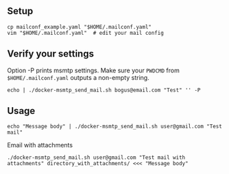 ## Setup
```
cp mailconf_example.yaml "$HOME/.mailconf.yaml"
vim "$HOME/.mailconf.yaml"  # edit your mail config
```

## Verify your settings
Option -P prints msmtp settings. Make sure your `PWDCMD` from `$HOME/.mailconf.yaml` outputs a non-empty string.

`echo | ./docker-msmtp_send_mail.sh bogus@email.com "Test" '' -P`

## Usage
`echo "Message body" | ./docker-msmtp_send_mail.sh user@gmail.com "Test mail"`

Email with attachments

`./docker-msmtp_send_mail.sh user@gmail.com "Test mail with attachments" directory_with_attachments/ <<< "Message body"`

